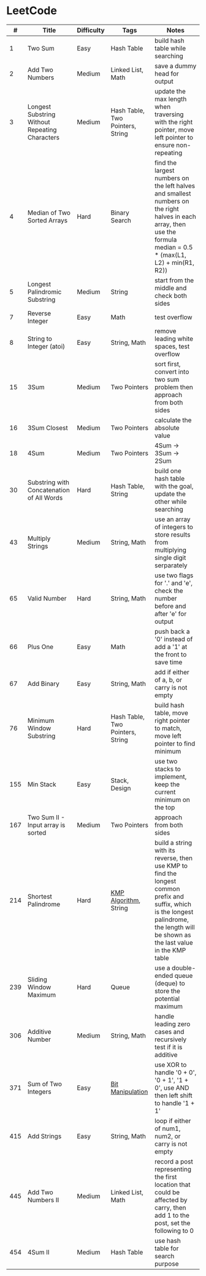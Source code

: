 # LeetCode

  \#  |         Title         | Difficulty |       Tags       |      Notes
 --- | --------------------- | ---------- | --------------- | ---------------
1 | Two Sum | Easy | Hash Table | build hash table while searching
2 | Add Two Numbers | Medium | Linked List, Math | save a dummy head for output
3 | Longest Substring Without Repeating Characters | Medium | Hash Table, Two Pointers, String | update the max length when traversing with the right pointer, move left pointer to ensure non-repeating
4 | Median of Two Sorted Arrays | Hard | Binary Search | find the largest numbers on the left halves and smallest numbers on the right halves in each array, then use the formula median = 0.5 * (max(L1, L2) + min(R1, R2))
5 | Longest Palindromic Substring | Medium | String | start from the middle and check both sides
7 | Reverse Integer | Easy | Math | test overflow
8 | String to Integer (atoi) | Easy | String, Math | remove leading white spaces, test overflow
15 | 3Sum | Medium | Two Pointers | sort first, convert into two sum problem then approach from both sides
16 | 3Sum Closest | Medium | Two Pointers | calculate the absolute value
18 | 4Sum | Medium | Two Pointers | 4Sum -> 3Sum -> 2Sum
30 | Substring with Concatenation of All Words | Hard | Hash Table, String | build one hash table with the goal, update the other while searching
43 | Multiply Strings | Medium | String, Math | use an array of integers to store results from multiplying single digit serparately
65 | Valid Number | Hard | String, Math | use two flags for '.' and 'e', check the number before and after 'e' for output
66 | Plus One | Easy | Math | push back a '0' instead of add a '1' at the front to save time
67 | Add Binary | Easy | String, Math | add if either of a, b, or carry is not empty
76 | Minimum Window Substring | Hard | Hash Table, Two Pointers, String | build hash table, move right pointer to match, move left pointer to find minimum
155 | Min Stack | Easy | Stack, Design | use two stacks to implement, keep the current minimum on the top
167 | Two Sum II - Input array is sorted | Medium | Two Pointers | approach from both sides
214 | Shortest Palindrome | Hard | [KMP Algorithm](http://blog.csdn.net/v_july_v/article/details/7041827), String | build a string with its reverse, then use KMP to find the longest common prefix and suffix, which is the longest palindrome, the length will be shown as the last value in the KMP table
239 | Sliding Window Maximum | Hard | Queue | use a double-ended queue (deque) to store the potential maximum
306 | Additive Number | Medium | String, Math | handle leading zero cases and recursively test if it is additive
371 | Sum of Two Integers | Easy | [Bit Manipulation](https://discuss.leetcode.com/topic/50315/a-summary-how-to-use-bit-manipulation-to-solve-problems-easily-and-efficiently) | use XOR to handle '0 + 0', '0 + 1', '1 + 0', use AND then left shift to handle '1 + 1'
415 | Add Strings | Easy | String, Math | loop if either of num1, num2, or carry is not empty
445 | Add Two Numbers II | Medium | Linked List, Math | record a post representing the first location that could be affected by carry, then add 1 to the post, set the following to 0
454 | 4Sum II | Medium | Hash Table | use hash table for search purpose
